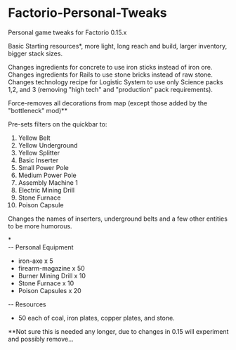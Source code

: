 # Factorio-Personal-Tweaks
Personal game tweaks for Factorio 0.15.x

Basic Starting resources*, more light, long reach and build, larger inventory, bigger stack sizes.

Changes ingredients for concrete to use iron sticks instead of iron ore.
Changes ingredients for Rails to use stone bricks instead of raw stone.
Changes technology recipe for Logistic System to use only Science packs 1,2, and 3 (removing "high tech" and "production" pack requirements).

Force-removes all decorations from map (except those added by the "bottleneck" mod)**

Pre-sets filters on the quickbar to:
1.  Yellow Belt
2.  Yellow Underground
3.  Yellow Splitter
4.  Basic Inserter
5.  Small Power Pole
6.  Medium Power Pole
7.  Assembly Machine 1
8.  Electric Mining Drill
9.  Stone Furnace
10. Poison Capsule

Changes the names of inserters, underground belts and a few other entities to be more humorous.

\*	
-- Personal Equipment
<ul>
<li>iron-axe x 5</li>
<li>firearm-magazine x 50</li>
<li>Burner Mining Drill x 10</li>
<li>Stone Furnace x 10</li>
<li>Poison Capsules x 20</li>
</ul>
 
-- Resources
<ul>
<li>50 each of coal, iron plates, copper plates, and stone.</li>
</ul>
    
\**Not sure this is needed any longer, due to changes in 0.15 will experiment and possibly remove...